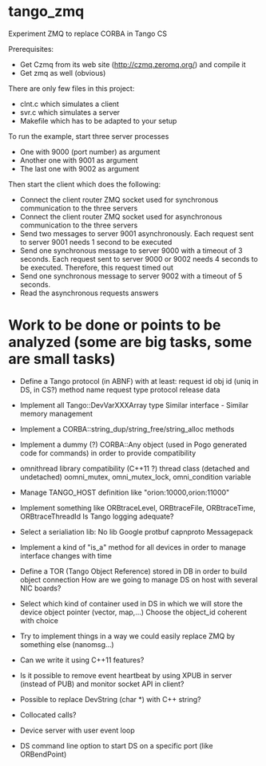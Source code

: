 tango_zmq
=========

Experiment ZMQ to replace CORBA in Tango CS

Prerequisites:
- Get Czmq from its web site (http://czmq.zeromq.org/) and compile it
- Get zmq as well (obvious)


There are only few files in this project:
 - clnt.c which simulates a client
 - svr.c which simulates a server
 - Makefile which has to be adapted to your setup

To run the example, start three server processes
- One with 9000 (port number) as argument
- Another one with 9001 as argument
- The last one with 9002 as argument

Then start the client which does the following:
- Connect the client router ZMQ socket used for synchronous communication to the three servers
- Connect the client router ZMQ socket used for asynchronous communication to the three servers
- Send two messages to server 9001 asynchronously. Each request sent to server 9001 needs 1 second
to be executed
- Send one synchronous message to server 9000 with a timeout of 3 seconds. Each request sent to server
9000 or 9002 needs 4 seconds to be executed. Therefore, this request timed out
- Send one synchronous message to server 9002 with a timeout of 5 seconds.
- Read the asynchronous requests answers

Work to be done or points to be analyzed (some are big tasks, some are small tasks)
========================================

- Define a Tango protocol (in ABNF) with at least:
	request id
	obj id (uniq in DS, in CS?)
	method name
	request type
	protocol release
	data

- Implement all Tango::DevVarXXXArray type
	Similar interface - Similar memory management

- Implement a CORBA::string_dup/string_free/string_alloc methods

- Implement a dummy (?) CORBA::Any object (used in Pogo generated code for commands) in order to provide compatibility

- omnithread library compatibility (C++11 ?)
	thread class (detached and undetached)
	oomni_mutex, omni_mutex_lock, omni_condition variable

- Manage TANGO_HOST definition like "orion:10000,orion:11000"

- Implement something like ORBtraceLevel, ORBtraceFile, ORBtraceTime, ORBtraceThreadId
  Is Tango logging adequate?

- Select a serialiation lib:
	No lib
	Google protbuf
	capnproto
	Messagepack
	
- Implement a kind of "is_a" method for all devices in order to manage interface changes with time

- Define a TOR (Tango Object Reference) stored in DB in order to build object connection
  How are we going to manage DS on host with several NIC boards?

- Select which kind of container used in DS in which we will store the device object pointer (vector, map,...)
  Choose the object_id coherent with choice

- Try to implement things in a way we could easily replace ZMQ by something else (nanomsg...)

- Can we write it using C++11 features?

- Is it possible to remove event heartbeat by using XPUB in server (instead of PUB) and monitor socket API in client?

- Possible to replace DevString (char *) with C++ string?

- Collocated calls?

- Device server with user event loop

- DS command line option to start DS on a specific port (like ORBendPoint)


	
